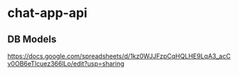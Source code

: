 # chat-app-api
## DB Models
https://docs.google.com/spreadsheets/d/1kz0WJJFzpCqHQLHE9LqA3_acCv0OB6eTlcuez366lLo/edit?usp=sharing


